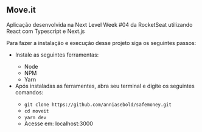 <h2>Move.it</h2>

<p>Aplicação desenvolvida na Next Level Week #04 da RocketSeat utilizando React com Typescript e Next.js</p>
<p>Para fazer a instalação e execução desse projeto siga os seguintes passos:</p>
<ul>
  <li>Instale as seguintes ferramentas:</li>
    <ul>
      <li>Node</li>
      <li>NPM</li>
      <li>Yarn</li>
    </ul>
  <li>Após instaladas as ferramentes, abra seu terminal e digite os seguintes comandos:</li>
  <ul>
    <li><code>git clone https://github.com/anniasebold/safemoney.git</code></li>
    <li><code>cd moveit</code></li>
    <li><code>yarn dev</code></li>
    <li>Acesse em: localhost:3000</li>
  </ul>
</ul>